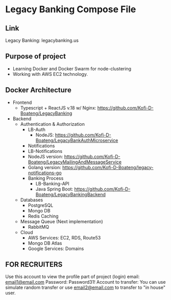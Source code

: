 # Legacy Banking Compose File

## Link
Legacy Banking: legacybanking.us

## Purpose of project
 - Learning Docker and Docker Swarm for node-clustering
 - Working with AWS EC2 technology.

## Docker Architecture
- Frontend
    - Typescript + ReactJS v.18 w/ Nginx: https://github.com/Kofi-D-Boateng/LegacyBanking
- Backend
  - Authentication & Authorization
    - LB-Auth
      - NodeJS: https://github.com/Kofi-D-Boateng/LegacyBankAuthMicroservice
    - Notifications
     - LB-Notifications
      - NodeJS version: https://github.com/Kofi-D-Boateng/LegacyMailingAndMessageService
      - Golang version: https://github.com/Kofi-D-Boateng/legacy-notifications-go
    - Banking Process
       - LB-Banking-API
       - Java Spring Boot: https://github.com/Kofi-D-Boateng/LegacyBankingBackend
  - Databases
    - PostgreSQL
    - Mongo DB
    - Redis Caching
  - Message Queue (Next implementation)
    - RabbitMQ
  - Cloud
    - AWS Services: EC2, RDS, Route53
    - Mongo DB Atlas
    - Google Services: Domains

## FOR RECRUITERS
Use this account to view the profile part of project (login)
email: email1@email.com
Password: Password31!
Account to transfer: You can use simulate random transfer or use email2@email.com to transfer to "in house" user.
